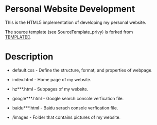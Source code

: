 # Personal Website Development

This is the HTML5 implementation of developing my personal website. 

The source template (see SourceTemplate_privy) is forked from [TEMPLATED](http://templated.co).

# Description

* default.css - Define the structure, format, and properties of webpage.

* index.html - Home page of my website.

* hz***.html - Subpages of my website.

* google***.html - Google search console verfication file.

* baidu***.html - Baidu serach console verfication file.

* /images - Folder that contains pictures of my website.

